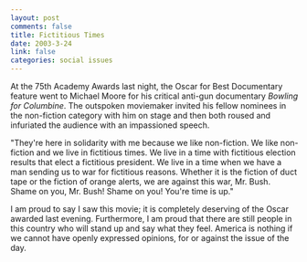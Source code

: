 ```yaml
--- 
layout: post
comments: false
title: Fictitious Times
date: 2003-3-24
link: false
categories: social issues
---
```

At the 75th Academy Awards last night, the Oscar for Best Documentary feature went to Michael Moore for his critical anti-gun documentary <i>Bowling for Columbine</i>. The outspoken moviemaker invited his fellow nominees in the non-fiction category with him on stage and then both roused and infuriated the audience with an impassioned speech.

"They're here in solidarity with me because we like non-fiction. We like non-fiction and we live in fictitious times. We live in a time with fictitious election results that elect a fictitious president. We live in a time when we have a man sending us to war for fictitious reasons. Whether it is the fiction of duct tape or the fiction of orange alerts, we are against this war, Mr. Bush. Shame on you, Mr. Bush! Shame on you! You're time is up."

I am proud to say I saw this movie; it is completely deserving of the Oscar awarded last evening. Furthermore, I am proud that there are still people in this country who will stand up and say what they feel. America is nothing if we cannot have openly expressed opinions, for or against the issue of the day.
